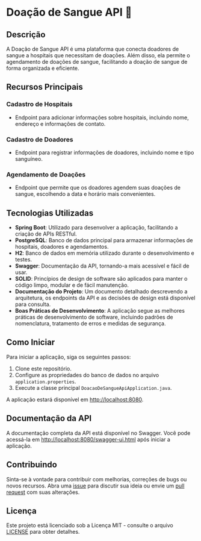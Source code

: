 # Doação de Sangue API 🏥

## Descrição

A Doação de Sangue API é uma plataforma que conecta doadores de sangue a hospitais que necessitam de doações. Além disso, ela permite o agendamento de doações de sangue, facilitando a doação de sangue de forma organizada e eficiente.

## Recursos Principais

### Cadastro de Hospitais

- Endpoint para adicionar informações sobre hospitais, incluindo nome, endereço e informações de contato.

### Cadastro de Doadores

- Endpoint para registrar informações de doadores, incluindo nome e tipo sanguíneo.

### Agendamento de Doações

- Endpoint que permite que os doadores agendem suas doações de sangue, escolhendo a data e horário mais convenientes.

## Tecnologias Utilizadas

- **Spring Boot**: Utilizado para desenvolver a aplicação, facilitando a criação de APIs RESTful.
- **PostgreSQL**: Banco de dados principal para armazenar informações de hospitais, doadores e agendamentos.
- **H2**: Banco de dados em memória utilizado durante o desenvolvimento e testes.
- **Swagger**: Documentação da API, tornando-a mais acessível e fácil de usar.
- **SOLID**: Princípios de design de software são aplicados para manter o código limpo, modular e de fácil manutenção.
- **Documentação do Projeto**: Um documento detalhado descrevendo a arquitetura, os endpoints da API e as decisões de design está disponível para consulta.
- **Boas Práticas de Desenvolvimento**: A aplicação segue as melhores práticas de desenvolvimento de software, incluindo padrões de nomenclatura, tratamento de erros e medidas de segurança.

## Como Iniciar

Para iniciar a aplicação, siga os seguintes passos:

1. Clone este repositório.
2. Configure as propriedades do banco de dados no arquivo `application.properties`.
3. Execute a classe principal `DoacaoDeSangueApiApplication.java`.

A aplicação estará disponível em [http://localhost:8080](http://localhost:8080).

## Documentação da API

A documentação completa da API está disponível no Swagger. Você pode acessá-la em [http://localhost:8080/swagger-ui.html](http://localhost:8080/swagger-ui.html) após iniciar a aplicação.

## Contribuindo

Sinta-se à vontade para contribuir com melhorias, correções de bugs ou novos recursos. Abra uma [issue](link-para-issues) para discutir sua ideia ou envie um [pull request](link-para-pull-requests) com suas alterações.

## Licença

Este projeto está licenciado sob a Licença MIT - consulte o arquivo [LICENSE](LICENSE) para obter detalhes.
